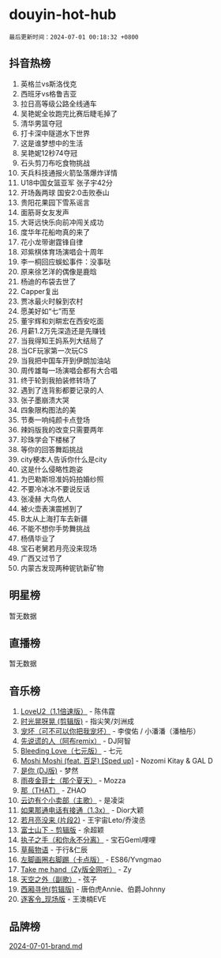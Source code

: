 # douyin-hot-hub

`最后更新时间：2024-07-01 00:18:32 +0800`

## 抖音热榜

1. 英格兰vs斯洛伐克
1. 西班牙vs格鲁吉亚
1. 拉日高等级公路全线通车
1. 吴艳妮全妆跑完比赛后睫毛掉了
1. 清华男篮夺冠
1. 打卡深中隧道水下世界
1. 这是谁梦想中的生活
1. 吴艳妮12秒74夺冠
1. 石头剪刀布吃食物挑战
1. 天兵科技通报火箭坠落爆炸详情
1. U18中国女篮亚军 张子宇42分
1. 开场轰两球 国安2:0击败泰山
1. 贵阳花果园下雪系谣言
1. 面筋哥女友发声
1. 大哥远快乐向前冲闯关成功
1. 度华年花船吻真的来了
1. 花小龙带谢霆锋自律
1. 邓紫棋体育场演唱会十周年
1. 李一桐回应蜈蚣事件：没事哒
1. 原来徐艺洋的偶像是鹿晗
1. 杨迪的布袋去世了
1. Capper复出
1. 贾冰最火时躲到农村
1. 愿美好如“七”而至
1. 董宇辉和刘畊宏在西安吃面
1. 月薪1.2万先深造还是先赚钱
1. 当我得知王妈系列大结局了
1. 当CF玩家第一次玩CS
1. 当我把中国车开到伊朗加油站
1. 周传雄每一场演唱会都有大合唱
1. 终于轮到我拍装修转场了
1. 遇到了连背影都要记录的人
1. 张子墨崩溃大哭
1. 四象限构图法的美
1. 节奏一响纯颜卡点登场
1. 辣妈版我的改变只需要两年
1. 珍珠学会下楼梯了
1. 等你的回答舞蹈挑战
1. city梗本人告诉你什么是city
1. 这是什么侵略性跑姿
1. 为巴勒斯坦准妈妈拍婚纱照
1. 不要冷冰冰不要说反话
1. 张凌赫 大鸟依人
1. 被火壶表演震撼到了
1. B太从上海打车去新疆
1. 不能不想你手势舞挑战
1. 杨倩毕业了
1. 宝石老舅若月亮没来现场
1. 广西又过节了
1. 内蒙古发现两种铌钪新矿物

## 明星榜

暂无数据

## 直播榜

暂无数据

## 音乐榜

1. [LoveU2（1.1倍速版）](https://sf3-cdn-tos.douyinstatic.com/obj/tos-cn-ve-2774/oQMeDffLaEmgMwgCOEMAFCI6INzoFPgWdD0rsa) - 陈伟霆
1. [时光晃呀晃 (剪辑版)](https://sf3-cdn-tos.douyinstatic.com/obj/tos-cn-ve-2774/o8ACeQem3gwI1x3GIYGAfKG0LJebKFRJDwRwyW) - 指尖笑/刘洲成
1. [宠坏（可不可以你把我宠坏）](https://sf5-hl-cdn-tos.douyinstatic.com/obj/tos-cn-ve-2774/ocWI8ft2gd0rAfXKzvKGeMQM6fVLTLfA8UJzwl) - 李俊佑 / 小潘潘（潘柚彤）
1. [先说谎的人（阿布remix）](https://sf3-cdn-tos.douyinstatic.com/obj/tos-cn-ve-2774/owQtOFmAzBgxBKDOYfeCTQTgE9cDORrOQqmCZy) - DJ阿智
1. [Bleeding Love（七元版）](https://sf5-hl-cdn-tos.douyinstatic.com/obj/tos-cn-ve-2774/oEgC9eZFHQ1MfSRnrfkzFp8AayDWqAQMABBgUs) - 七元
1. [Moshi Moshi (feat. 百足) [Sped up]](https://sf6-cdn-tos.douyinstatic.com/obj/tos-cn-ve-2774/ocCPFQcXJLeroaIdQLIGAoeeYM3OAUYGDguHXz) - Nozomi Kitay & GAL D
1. [是你 (DJ版)](https://sf5-hl-cdn-tos.douyinstatic.com/obj/tos-cn-ve-2774/1ec766e572b34c42853ce6315d426850) - 梦然
1. [雨夜金菲士（那个夏天）](https://sf3-cdn-tos.douyinstatic.com/obj/tos-cn-ve-2774/osPmPLDWQBBE2Z6bftCgYwkFaF4pEYEneXaZQs) - Mozza
1. [那（THAT）](https://sf5-hl-cdn-tos.douyinstatic.com/obj/tos-cn-ve-2774/oIIWGeBZCnlGx9tl0gFlCfwlQbj7QWAD8HYAGg) - ZHAO
1. [云边有个小卖部（主歌）](https://sf3-cdn-tos.douyinstatic.com/obj/tos-cn-ve-2774/okvgzOZylLA4WYUHkAhpy5DrCiqAmBjiMIkJp) - 是凌柒
1. [如果那通电话有接通（1.3x）](https://sf5-hl-cdn-tos.douyinstatic.com/obj/tos-cn-ve-2774/ocJeJKhUhAJG8EYZiEFfGFAPkD3beMQ5mwDv1e) - Dior大颖
1. [若月亮没来 (片段2)](https://sf5-hl-cdn-tos.douyinstatic.com/obj/tos-cn-ve-2774/ocQavLLjkCOeDxGyYeIMGgNAIwJ0QXE1Ve3Fzv) - 王宇宙Leto/乔浚丞
1. [富士山下 - 剪辑版](https://sf5-hl-cdn-tos.douyinstatic.com/obj/tos-cn-ve-2774/o4QGmeUZhQXvtC5BDkogeQni8WbdCBUJEYI12v) - 余超颖
1. [执子之手（和你永不分离）](https://sf5-hl-cdn-tos.douyinstatic.com/obj/tos-cn-ve-2774/oU4mUWISThYfqtA61VOl8PAQGeK2LGGQfFCZfY) - 宝石Gem\哩哩
1. [草莓物语](https://sf6-cdn-tos.douyinstatic.com/obj/tos-cn-ve-2774/okynhJ7jEAIIZBfsLgYMEI8QC3WbQNN66RKzhT) - 于行&仁辰
1. [左脚画圈右脚踢（卡点版）](https://sf6-cdn-tos.douyinstatic.com/obj/tos-cn-ve-2774/oAoAIr8BJv8B7W4CEBMsaSfDWrAiF4izwIDMJg) - ES86/Yvngmao
1. [Take me hand（Zy版全网听）](https://sf3-cdn-tos.douyinstatic.com/obj/tos-cn-ve-2774/owyUoUuVpA1I7BiszAYMSqbGseWQw8P7Ea2BiR) - Zy
1. [天空之外（副歌）](https://sf5-hl-cdn-tos.douyinstatic.com/obj/tos-cn-ve-2774/oAYn0BTp8jS8iSyZSHMUWAikyvAWI1c7aiJTr) - 弦子
1. [西厢寻他(剪辑版)](https://sf3-cdn-tos.douyinstatic.com/obj/tos-cn-ve-2774/oUsAVfAQKlRNxEv5qxvIB8o5qmIWUcXbzJKJhw) - 唐伯虎Annie、伯爵Johnny
1. [逐客令_现场版](https://sf5-hl-cdn-tos.douyinstatic.com/obj/tos-cn-ve-2774/okjvqFftEMAIgLPvI8f4MT5CZVyxmDQdBOwjBv) - 王澳楠EVE

## 品牌榜

[2024-07-01-brand.md](2024-07-01-brand.md)
